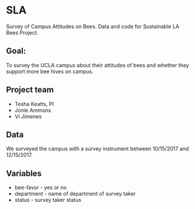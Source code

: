 # SLA

Survey of Campus Attitudes on Bees. Data and code for Sustainable LA Bees Project.

## Goal:

To survey the UCLA campus about their attitudes of bees and whether they support more bee hives on campus.

## Project team

* Tesha Keatts, PI
* Jonie Ammons
* Vi Jimenes

## Data

We surveyed the campus with a survey instrument between 10/15/2017 and 12/15/2017.

## Variables

* bee-favor - yes or no
* department - name of department of survey taker
* status - survey taker status 
